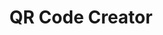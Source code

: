 ---
emoji: 🤳
title: "QR Code Creator"
image: "qr.png"
release: 2024
link: https://qr.gerardgascon.com/
description: null
short-description: A simple website to just create a QR.
remarkable: false
---